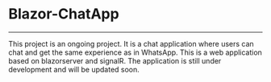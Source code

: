 # Blazor-ChatApp

---
This project is an ongoing project. It is a chat application where users can chat and get the same experience as in WhatsApp. This is a web application based on blazorserver and signalR. The application is still under development and will be updated soon.
